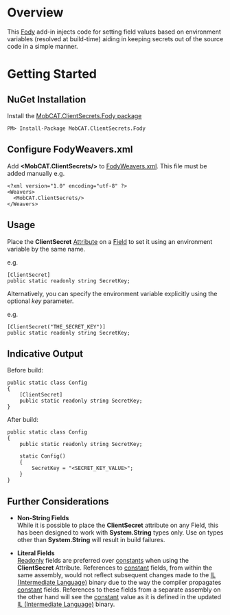 # Overview
This [Fody](https://github.com/Fody/Fody/) add-in injects code for setting field values based on environment variables (resolved at build-time) aiding in keeping secrets out of the source code in a simple manner. 

# Getting Started

## NuGet Installation
Install the [MobCAT.ClientSecrets.Fody package](https://dotnetcst.visualstudio.com/MobCAT/_packaging?_a=package&feed=MobCAT-Internal&package=MobCAT.ClientSecrets.Fody&protocolType=NuGet
)

```
PM> Install-Package MobCAT.ClientSecrets.Fody
```

## Configure FodyWeavers.xml

Add **<MobCAT.ClientSecrets/>** to [FodyWeavers.xml](https://github.com/Fody/Fody#add-fodyweaversxml). This file must be added manually e.g.  

```
<?xml version="1.0" encoding="utf-8" ?>
<Weavers>
  <MobCAT.ClientSecrets/>
</Weavers>
```  

## Usage
Place the **ClientSecret** [Attribute](https://docs.microsoft.com/en-us/dotnet/csharp/programming-guide/concepts/attributes/#using-attributes) on a [Field](https://docs.microsoft.com/en-us/dotnet/csharp/programming-guide/classes-and-structs/fields) to set it using an environment variable by the same name.  

e.g.  

```
[ClientSecret]
public static readonly string SecretKey;
```

Alternatively, you can specify the environment variable explicitly using the optional *key* parameter.  

e.g.

```
[ClientSecret("THE_SECRET_KEY")]
public static readonly string SecretKey;
```

## Indicative Output
Before build:

```
public static class Config
{
    [ClientSecret]
    public static readonly string SecretKey;
}
```

After build:

```
public static class Config
{
    public static readonly string SecretKey;

    static Config()
    {
        SecretKey = "<SECRET_KEY_VALUE>";
    }
}
```

## Further Considerations

- **Non-String Fields**  
    While it is possible to place the **ClientSecret** attribute on any Field, this has been designed to work with **System.String** types only. Use on types other than **System.String** will result in build failures.  

- **Literal Fields**  
    [Readonly](https://docs.microsoft.com/en-us/dotnet/csharp/language-reference/keywords/readonly) fields are preferred over [constants](https://docs.microsoft.com/en-us/dotnet/csharp/language-reference/keywords/const) when using the **ClientSecret** Attribute. References to [constant](https://docs.microsoft.com/en-us/dotnet/csharp/language-reference/keywords/const) fields, from within the same assembly, would not reflect subsequent changes made to the [IL (Intermediate Language)](https://docs.microsoft.com/en-us/dotnet/standard/managed-code#intermediate-language--execution) binary due to the way the compiler propagates [constant](https://docs.microsoft.com/en-us/dotnet/csharp/language-reference/keywords/const) fields. References to these fields from a separate assembly on the other hand will see the [constant](https://docs.microsoft.com/en-us/dotnet/csharp/language-reference/keywords/const) value as it is defined in the updated [IL (Intermediate Language)](https://docs.microsoft.com/en-us/dotnet/standard/managed-code#intermediate-language--execution) binary.